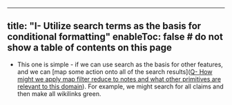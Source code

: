 
---
title: "I- Utilize search terms as the basis for conditional formatting"
enableToc: false # do not show a table of contents on this page
---
- This one is simple - if we can use search as the basis for other features, and we can [map some action onto all of the search results]([Q- How might we apply map filter reduce to notes and what other primitives are relevant to this domain](../LitReview/Extended%20Universe/Q-%20How%20might%20we%20apply%20map%20filter%20reduce%20to%20notes%20and%20what%20other%20primitives%20are%20relevant%20to%20this%20domain.md)). For example, we might search for all claims and then make all wikilinks green.
